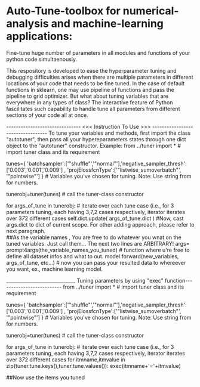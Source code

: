 # Auto-Tune-toolbox for numerical-analysis and machine-learning applications:
Fine-tune huge number of parameters in all modules and functions of your python code simultaenously. 

This respository is developed to ease the hyperparameter tuning and debugging difficulties arises when there are multiple parameters in different locations of your code that needs to be fine tuned. In the case of default functions in sklearn, one may use pipeline of functions and pass the pipeline to grid optimizer. But what about tuning variables that are everywhere in any types of class? The interactive feature of Python fascilitates such capability to handle tune all parameters from different sections of your code all at once.

------------------------------- <<< Instruction To Use >>> ----------------------------------
To tune your variables and methods, first import the class "autotuner", then pass all your hypereparameters states through one dict object to the "autotuner" constructor. Example:
from ../tuner import *   # import tuner class and its requirement

tunes={ 'batchsampler':['"shuffle"','"normal"'],'negative_sampler_thresh':['0.003','0.001','0.009'] , 'projElossfcnType':['"listwise_sumoverbatch"', '"pointwise"'] } # Variables you've chosen for tuning. Note: Use string from for numbers.

tunerobj=tuner(tunes) # call the tuner-class constructor

for args_of_tune in tunerobj:  # iterate over each tune case (i.e., for 3 parameters tuning, each having 3,7,2 cases respectively, iterator iterates over 3*7*2 different cases
    self.dict.update( args_of_tune.dict ) #Now, cast args.dict to dict of current scope. For other adding approach, please refer to next paragraph.   
    ##As the variable names , You are free to do whatever you wnat on the tuned variables. Just call them... The next two lines are ARBITRARY!
    args= prompt4args(the_variable_names_you_tuned) # function where u're free to define all dataset infos and what to out.
    model.forward(new_variables, args_of_tune, etc...) # now you can pass your resulted data to whereever you want, ex., machine learning model.


_____________________________ Tuning parameters by using "exec" function--------------------------
from ../tuner import *   # import tuner class and its requirement

tunes={ 'batchsampler':['"shuffle"','"normal"'],'negative_sampler_thresh':['0.003','0.001','0.009'] , 'projElossfcnType':['"listwise_sumoverbatch"', '"pointwise"'] } # Variables you've chosen for tuning. Note: Use string from for numbers.

tunerobj=tuner(tunes) # call the tuner-class constructor

for args_of_tune in tunerobj:  # iterate over each tune case (i.e., for 3 parameters tuning, each having 3,7,2 cases respectively, iterator iterates over 3*7*2 different cases
    for itmname,itmvalue in zip(tuner.tune.keys(),tuner.tune.values()):
        exec(itmname+'='+itmvalue)

##Now use the items you tuned
